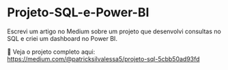 # Projeto-SQL-e-Power-BI

Escrevi um artigo no Medium sobre um projeto que desenvolvi consultas no SQL e criei um dashboard no Power BI.

📖 Veja o projeto completo aqui: https://medium.com/@patricksilvalessa5/projeto-sql-5cbb50ad93fd
